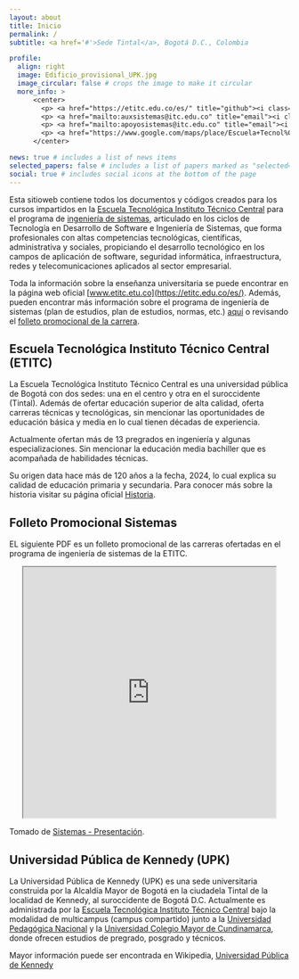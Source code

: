 ```yaml
---
layout: about
title: Inicio
permalink: /
subtitle: <a href='#'>Sede Tintal</a>, Bogotá D.C., Colombia

profile:
  align: right
  image: Edificio_provisional_UPK.jpg
  image_circular: false # crops the image to make it circular
  more_info: >
      <center>
        <p> <a href="https://etitc.edu.co/es/" title="github"><i class="fa-solid fa-house"></i></a> <a href="https://etitc.edu.co/es/">www.etitc.edu.co</a></p> <br>
        <p> <a href="mailto:auxsistemas@itc.edu.co" title="email"><i class="fa-solid fa-envelope"></i></a> <a href="maito:auxsistemas@itc.edu.co">auxsistemas@itc.edu.co</a></p>
        <p> <a href="mailto:apoyosistemas@itc.edu.co" title="email"><i class="fa-solid fa-envelope"></i></a> <a href="maito:apoyosistemas@itc.edu.co">apoyosistemas@itc.edu.co</a></p>
        <p> <a href="https://www.google.com/maps/place/Escuela+Tecnol%C3%B3gica+Instituto+T%C3%A9cnico+Central/@4.6547434,-74.1644586,17z/data=!3m1!4b1!4m6!3m5!1s0x8e3f9dba37af805b:0x8208bb461642b5fe!8m2!3d4.6547434!4d-74.1618837!16s%2Fg%2F11fnp461gp?hl=es&entry=ttu&g_ep=EgoyMDI0MTEyNC4xIKXMDSoASAFQAw%3D%3D" title="maps"><i class="fa-solid fa-location-dot"></i></a> <a href="https://www.google.com/maps/place/Escuela+Tecnol%C3%B3gica+Instituto+T%C3%A9cnico+Central/@4.6547434,-74.1644586,17z/data=!3m1!4b1!4m6!3m5!1s0x8e3f9dba37af805b:0x8208bb461642b5fe!8m2!3d4.6547434!4d-74.1618837!16s%2Fg%2F11fnp461gp?hl=es&entry=ttu&g_ep=EgoyMDI0MTEyNC4xIKXMDSoASAFQAw%3D%3D">KR 94 Bis - CL 6A, Bogotá, Colombia</a></p>
      </center>

news: true # includes a list of news items
selected_papers: false # includes a list of papers marked as "selected={true}"
social: true # includes social icons at the bottom of the page
---
```


Esta sitioweb contiene todos los documentos y códigos creados para los cursos impartidos en la [Escuela Tecnológica Instituto Técnico Central](https://etitc.edu.co/es/) para el programa de [ingeniería de sistemas](https://etitc.edu.co/es/page/sistemas), articulado en los ciclos de Tecnología en Desarrollo de Software e Ingeniería de Sistemas, que forma profesionales con altas competencias tecnológicas, científicas, administrativa y sociales, propiciando el desarrollo tecnológico en los campos de aplicación de software, seguridad informática, infraestructura, redes y telecomunicaciones aplicados al sector empresarial.

Toda la información sobre la enseñanza universitaria se puede encontrar en la página web oficial [www.etitc.etu.co](https://etitc.edu.co/es/). Además, pueden encontrar más información sobre el programa de ingeniería de sistemas (plan de estudios, plan de estudios, normas, etc.) [aquí](https://etitc.edu.co/es/page/sistemas) o revisando el [folleto promocional de la carrera](#folleto-promocional). 

## Escuela Tecnológica Instituto Técnico Central (ETITC)

La Escuela Tecnológica Instituto Técnico Central es una universidad pública de Bogotá con dos sedes: una en el centro y otra en el suroccidente (Tintal). Además de ofertar educación superior de alta calidad, oferta carreras técnicas y tecnológicas, sin mencionar las oportunidades de educación básica y media en lo cual tienen décadas de experiencia.

Actualmente ofertan más de 13 pregrados en ingeniería y algunas especializaciones. Sin mencionar la educación media bachiller que es acompañada de habilidades técnicas.

Su origen data hace más de 120 años a la fecha, 2024, lo cual explica su calidad de educación primaria y secundaria. Para conocer más sobre la historia visitar su página oficial [Historia](https://etitc.edu.co/es/page/nosotros&historia).

## Folleto Promocional Sistemas

EL siguiente PDF es un folleto promocional de las carreras ofertadas en el programa de ingeniería de sistemas de la ETITC. 

<div align="center">
  <iframe src="https://etitc.edu.co/archives/sistemas.pdf" width="90%" height="450"></iframe>
</div>

Tomado de [Sistemas - Presentación](https://www.etitc.edu.co/es/page/sistemas).

## Universidad Pública de Kennedy (UPK)

La Universidad Pública de Kennedy (UPK) es una sede universitaria construida por la Alcaldía Mayor de Bogotá en la ciudadela Tintal de la localidad de Kennedy, al suroccidente de Bogotá D.C. Actualmente es administrada por la [Escuela Tecnológica Instituto Técnico Central](https://www.etitc.edu.co/) bajo la modalidad de multicampus (campus compartido) junto a la [Universidad Pedagógica Nacional](https://www.upn.edu.co/) y la [Universidad Colegio Mayor de Cundinamarca](https://www.unicolmayor.edu.co/), donde ofrecen estudios de pregrado, posgrado y técnicos.

Mayor información puede ser encontrada en Wikipedia, [Universidad Pública de Kennedy](https://es.wikipedia.org/wiki/Universidad_P%C3%BAblica_de_Kennedy)
